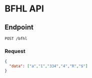 # BFHL API

## Endpoint
`POST /bfhl`

### Request
```json
{
  "data": ["a","1","334","4","R","$"]
}
